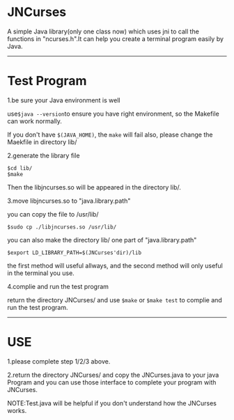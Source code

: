 # JNCurses
A simple Java library(only one class now) which uses jni to call the functions  in "ncurses.h".It can help you create a terminal program easily by Java.

---

# Test Program

1.be sure your Java environment is well

use`$java --version`to ensure you have right environment, so the Makefile can work normally.

If you don't have `$(JAVA_HOME)`, the `make` will fail also, please change the Maekfile in directory lib/

2.generate the library file

```
$cd lib/
$make
```

Then the libjncurses.so will be appeared in the directory lib/.

3.move libjncurses.so to "java.library.path"

you can copy the file to /usr/lib/

`$sudo cp ./libjncurses.so /usr/lib/`

you can also make the directory lib/ one part of "java.library.path"

`$export LD_LIBRARY_PATH=$(JNCurses'dir)/lib`

the first method will useful allways, and the second method will only useful in the terminal you use.


4.complie and run the test program

return the directory JNCurses/ and use `$make` or `$make test` to complie and run the test program. 

---

# USE

1.please complete step 1/2/3 above.

2.return the directory JNCurses/ and copy the JNCurses.java to your java Program and you can use those interface to complete your program with JNCurses.

NOTE:Test.java will be helpful if you don't understand how the JNCurses works.


